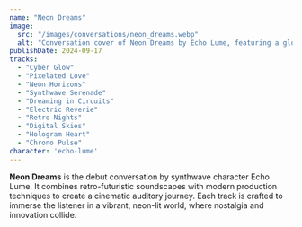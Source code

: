 ```yaml
---
name: "Neon Dreams"
image:
  src: "/images/conversations/neon_dreams.webp"
  alt: "Conversation cover of Neon Dreams by Echo Lume, featuring a glowing cityscape under a cyberpunk sky"
publishDate: 2024-09-17
tracks:
  - "Cyber Glow"
  - "Pixelated Love"
  - "Neon Horizons"
  - "Synthwave Serenade"
  - "Dreaming in Circuits"
  - "Electric Reverie"
  - "Retro Nights"
  - "Digital Skies"
  - "Hologram Heart"
  - "Chrono Pulse"
character: 'echo-lume'  
---
```


**Neon Dreams** is the debut conversation by synthwave character Echo Lume. It combines retro-futuristic soundscapes with modern production techniques to create a cinematic auditory journey. Each track is crafted to immerse the listener in a vibrant, neon-lit world, where nostalgia and innovation collide.
